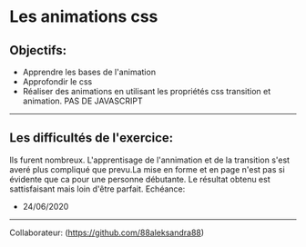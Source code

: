  Les animations css
=============
 Objectifs:
------------
* Apprendre les bases de l'animation
* Approfondir le css
* Réaliser des animations en utilisant les propriétés css transition et animation. PAS DE JAVASCRIPT
-----------------------

Les difficultés de l'exercice:
--------------------------------
Ils furent nombreux. L'apprentisage de l'annimation et de la transition s'est averé plus compliqué que prevu.La mise en forme et en page n'est pas si évidente que ca pour une personne débutante. Le résultat obtenu est sattisfaisant mais loin d'être parfait.
Echéance:
* 24/06/2020
-----------------------------------
Collaborateur:
(https://github.com/88aleksandra88)
